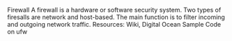 Firewall
A firewall is a hardware or software security system. Two types of firesalls are network and host-based. The main function is to filter incoming and outgoing network traffic. Resources: Wiki, Digital Ocean Sample Code on ufw
